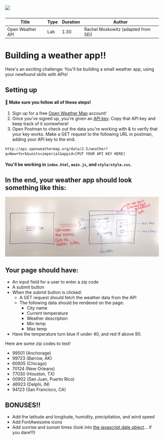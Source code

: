 # ![](https://ga-dash.s3.amazonaws.com/production/assets/logo-9f88ae6c9c3871690e33280fcf557f33.png)

| Title | Type | Duration | Author |
| -- | -- | -- | -- |
| Open Weather API | Lab | 1:30 | Rachel Moskowitz (adapted from SEI) |


# Building a weather app!!

Here's an exciting challenge: You'll be building a small weather app, using your newfound skills with APIs!

## Setting up

#### 🚀 Make sure you follow all of these steps!


1. Sign up for a free [Open Weather Map](https://home.openweathermap.org/users/sign_up) account!
2. Once you've signed up, you're given an [API key](https://home.openweathermap.org/api_keys). Copy that API key and keep track of it somewhere!
3. Open Postman to check out the data you're working with & to verify that your key works. Make a GET request to the following URL in postman, adding your API key to the end.

```
http://api.openweathermap.org/data/2.5/weather?q=New+York&units=imperial&appid=[PUT YOUR API KEY HERE]
```

#### You'll be working in `index.html`, `main.js`, and `style/style.css`.

## In the end, your weather app should look something like this:

![desktop](./assets/desktop.jpg)

## Your page should have:
- An input field for a user to enter a zip code
- A submit button
- When the submit button is clicked:
    - A GET request should fetch the weather data from the API
    - The following data should be rendered on the page:
        - City name
        - Current temperature
        - Weather description
        - Min temp
        - Max temp
- Have the temperature turn blue if under 40, and red if above 90.

Here are some zip codes to test!
- 99501 (Anchorage)
- 99723 (Barrow, AK)
- 60605 (Chicago)
- 70124 (New Orleans)
- 77030 (Houston, TX)
- 00902 (San Juan, Puerto Rico)
- 46923 (Delphi, IN)
- 94123 (San Francisco, CA)

## BONUSES!!

- Add the latitude and longitude, humidity, precipitation, and wind speed
- Add FontAwesome icons
- Add sunrise and sunset times (look into [the javascript date object](https://developer.mozilla.org/en-US/docs/Web/JavaScript/Reference/Global_Objects/Date)... if you dare!!!)



